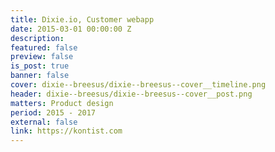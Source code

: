 ```yaml
---
title: Dixie.io, Customer webapp
date: 2015-03-01 00:00:00 Z
description: 
featured: false
preview: false
is_post: true
banner: false
cover: dixie--breesus/dixie--breesus--cover__timeline.png
header: dixie--breesus/dixie--breesus--cover__post.png
matters: Product design
period: 2015 - 2017
external: false
link: https://kontist.com
---
```


